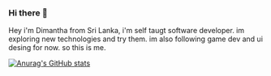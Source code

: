 ### Hi there 👋

Hey i'm Dimantha from Sri Lanka, i'm self taugt software developer. im exploring new technologies and try them. im also following game dev and ui desing for now. so this is me.

[![Anurag's GitHub stats](https://github-readme-stats.vercel.app/api?username=dimanthabalasuriya)](https://github.com/anuraghazra/github-readme-stats)
